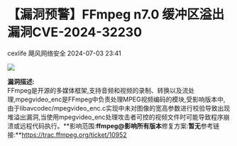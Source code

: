 #  【漏洞预警】FFmpeg n7.0 缓冲区溢出漏洞CVE-2024-32230   
cexlife  飓风网络安全   2024-07-03 23:41  
  
![](https://mmbiz.qpic.cn/mmbiz_png/ibhQpAia4xu02gaXwMYHfdX6YS5biaLAWgU5uPyNEFceQtXPriaXnbIOxCFqpmGhzTNFicGklLicvL4EIicmADAIibNS6w/640?wx_fmt=png&from=appmsg "")  
  
**漏洞描述:**  
FFmpeg是开源的多媒体框架,支持音频和视频的录制、转换以及流处理,mpegvideo_enc是FFmpeg中负责处理MPEG视频编码的模块,受影响版本中,由于libavcodec/mpegvideo_enc.c实现中未对图像的宽高参数进行校验导致出现堆溢出漏洞,当使用mpegvideo_enc处理攻击者可控的视频文件时可能导致程序崩溃或远程代码执行。**影响范围:**ffmpeg@影响所有版本**修复方案:**暂无**参考链接:**https://trac.ffmpeg.org/ticket/10952  
  
